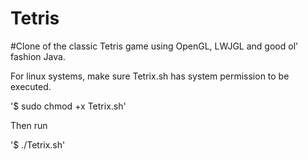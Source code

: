Tetris
======

#Clone of the classic Tetris game using OpenGL, LWJGL and good ol' fashion Java.

For linux systems, make sure Tetrix.sh has system permission to be executed.

'$ sudo chmod +x Tetrix.sh'

Then run

'$ ./Tetrix.sh'
